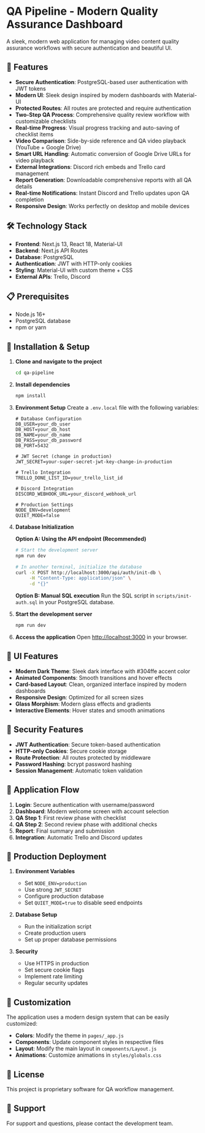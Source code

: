 # QA Pipeline - Modern Quality Assurance Dashboard

A sleek, modern web application for managing video content quality assurance workflows with secure authentication and beautiful UI.

## 🚀 Features

- **Secure Authentication**: PostgreSQL-based user authentication with JWT tokens
- **Modern UI**: Sleek design inspired by modern dashboards with Material-UI
- **Protected Routes**: All routes are protected and require authentication
- **Two-Step QA Process**: Comprehensive quality review workflow with customizable checklists
- **Real-time Progress**: Visual progress tracking and auto-saving of checklist items
- **Video Comparison**: Side-by-side reference and QA video playback (YouTube + Google Drive)
- **Smart URL Handling**: Automatic conversion of Google Drive URLs for video playback
- **External Integrations**: Discord rich embeds and Trello card management
- **Report Generation**: Downloadable comprehensive reports with all QA details
- **Real-time Notifications**: Instant Discord and Trello updates upon QA completion
- **Responsive Design**: Works perfectly on desktop and mobile devices

## 🛠 Technology Stack

- **Frontend**: Next.js 13, React 18, Material-UI
- **Backend**: Next.js API Routes
- **Database**: PostgreSQL
- **Authentication**: JWT with HTTP-only cookies
- **Styling**: Material-UI with custom theme + CSS
- **External APIs**: Trello, Discord

## 📋 Prerequisites

- Node.js 16+
- PostgreSQL database
- npm or yarn

## 🔧 Installation & Setup

1. **Clone and navigate to the project**
   ```bash
   cd qa-pipeline
   ```

2. **Install dependencies**
   ```bash
   npm install
   ```

3. **Environment Setup**
   Create a `.env.local` file with the following variables:
   ```env
   # Database Configuration
   DB_USER=your_db_user
   DB_HOST=your_db_host
   DB_NAME=your_db_name
   DB_PASS=your_db_password
   DB_PORT=5432

   # JWT Secret (change in production)
   JWT_SECRET=your-super-secret-jwt-key-change-in-production

   # Trello Integration
   TRELLO_DONE_LIST_ID=your_trello_list_id

   # Discord Integration
   DISCORD_WEBHOOK_URL=your_discord_webhook_url

   # Production Settings
   NODE_ENV=development
   QUIET_MODE=false
   ```

4. **Database Initialization**

   **Option A: Using the API endpoint (Recommended)**
   ```bash
   # Start the development server
   npm run dev

   # In another terminal, initialize the database
   curl -X POST http://localhost:3000/api/auth/init-db \
        -H "Content-Type: application/json" \
        -d "{}"
   ```

   **Option B: Manual SQL execution**
   Run the SQL script in `scripts/init-auth.sql` in your PostgreSQL database.

5. **Start the development server**
   ```bash
   npm run dev
   ```

6. **Access the application**
   Open [http://localhost:3000](http://localhost:3000) in your browser.



## 🎨 UI Features

- **Modern Dark Theme**: Sleek dark interface with #304ffe accent color
- **Animated Components**: Smooth transitions and hover effects
- **Card-based Layout**: Clean, organized interface inspired by modern dashboards
- **Responsive Design**: Optimized for all screen sizes
- **Glass Morphism**: Modern glass effects and gradients
- **Interactive Elements**: Hover states and smooth animations

## 🔐 Security Features

- **JWT Authentication**: Secure token-based authentication
- **HTTP-only Cookies**: Secure cookie storage
- **Route Protection**: All routes protected by middleware
- **Password Hashing**: bcrypt password hashing
- **Session Management**: Automatic token validation

## 📱 Application Flow

1. **Login**: Secure authentication with username/password
2. **Dashboard**: Modern welcome screen with account selection
3. **QA Step 1**: First review phase with checklist
4. **QA Step 2**: Second review phase with additional checks
5. **Report**: Final summary and submission
6. **Integration**: Automatic Trello and Discord updates

## 🚀 Production Deployment

1. **Environment Variables**
   - Set `NODE_ENV=production`
   - Use strong `JWT_SECRET`
   - Configure production database
   - Set `QUIET_MODE=true` to disable seed endpoints

2. **Database Setup**
   - Run the initialization script
   - Create production users
   - Set up proper database permissions

3. **Security**
   - Use HTTPS in production
   - Set secure cookie flags
   - Implement rate limiting
   - Regular security updates


## 🎯 Customization

The application uses a modern design system that can be easily customized:

- **Colors**: Modify the theme in `pages/_app.js`
- **Components**: Update component styles in respective files
- **Layout**: Modify the main layout in `components/Layout.js`
- **Animations**: Customize animations in `styles/globals.css`

## 📄 License

This project is proprietary software for QA workflow management.

## 🤝 Support

For support and questions, please contact the development team.